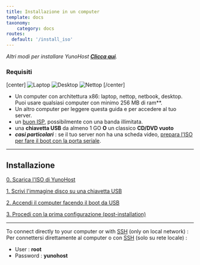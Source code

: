 ```yaml
---
title: Installazione in un computer
template: docs
taxonomy:
    category: docs
routes:
  default: '/install_iso'
---
```


*Altri modi per installare YunoHost **[Clicca qui](/install)**.*

### Requisiti

[center]
![Laptop](image://laptop.png?resize=200,200&class=inline)
![Desktop](image://desktop.jpg?resize=200,200&class=inline)
![Nettop](image://nettop.jpg?resize=200,200&class=inline)
[/center]

* Un computer con architettura x86: laptop, nettop, netbook, desktop.    
Puoi usare qualsiasi computer con minimo 256 MB di ram**.
* Un altro computer per leggere questa guida e per accedere al tuo server.
* un [buon ISP](/isp), possibilmente con una banda illimitata.
* una **chiavetta USB** da almeno 1 GO **O** un classico **CD/DVD vuoto**
* ***casi particolari*** : se il tuo server non ha una scheda video, [prepara l'ISO per fare il boot con la porta seriale](https://github.com/luffah/debian-mkserialiso).

---

## Installazione

[0. Scarica l'ISO di YunoHost](/images?classes=btn,btn-lg,btn-primary)

[1. Scrivi l'immagine disco su una chiavetta USB](/burn_or_copy_iso?classes=btn,btn-lg,btn-primary)

[2. Accendi il computer facendo il boot da USB](/boot_and_graphical_install?classes=btn,btn-lg,btn-primary)

[3. Procedi con la prima configurazione (post-installation)](/postinstall?classes=btn,btn-lg,btn-primary)

---

To connect directly to your computer or with [SSH](/ssh) (only on local network) :
Per connettersi direttamente al computer o con [SSH](/ssh) (solo su rete locale) :
* User : **root**
* Password : **yunohost**

